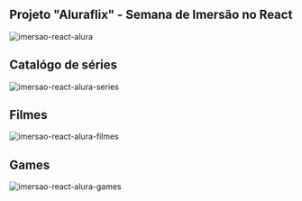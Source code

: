 ## Projeto "Aluraflix" - Semana de Imersão no React 

![imersao-react-alura](https://user-images.githubusercontent.com/66530386/88856114-52255a00-d1ca-11ea-8ce4-a4bcb456ce7c.jpg) 

## Catalógo de séries  

![imersao-react-alura-series](https://user-images.githubusercontent.com/66530386/88856162-6406fd00-d1ca-11ea-94df-fbe70e743454.jpg)

## Filmes 

![imersao-react-alura-filmes](https://user-images.githubusercontent.com/66530386/88856171-68331a80-d1ca-11ea-83bc-92d1353939e6.jpg)

## Games

![imersao-react-alura-games](https://user-images.githubusercontent.com/66530386/88856177-6b2e0b00-d1ca-11ea-939a-7dbc7066e7ad.jpg)

